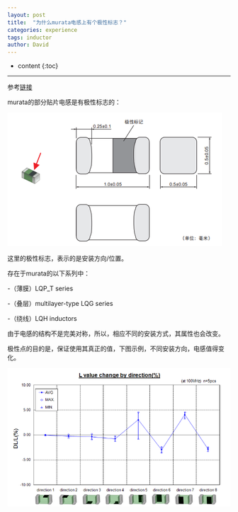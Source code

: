 ```yaml
---
layout: post
title:  "为什么murata电感上有个极性标志？"
categories: experience
tags: inductor
author: David
---
```


* content
{:toc}

---

参考[链接](https://article.murata.com/en-global/article/basic-facts-about-inductors-lesson-6)

murata的部分贴片电感是有极性标志的：


![有极性标志的贴片电感](https://github.com/titron/titron.github.io/raw/master/img/2021-01-05-inductor_dir_mark.png)

这里的极性标志，表示的是安装方向/位置。

存在于murata的以下系列中：

-（薄膜）LQP_T series

-（叠层）multilayer-type LQG series 

-（绕线）LQH inductors 

由于电感的结构不是完美对称，所以，相应不同的安装方式，其属性也会改变。 

极性点的目的是，保证使用其真正的值，下图示例，不同安装方向，电感值得变化。

![电感值 VS 不同安装方向](https://github.com/titron/titron.github.io/raw/master/img/2021-01-05-inductor_dir_vs_value.png)

